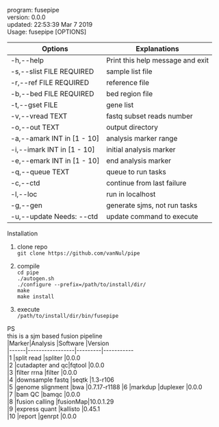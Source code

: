 program: fusepipe  
version: 0.0.0  
updated: 22:53:39 Mar  7 2019  
Usage: fusepipe [OPTIONS]  

|  Options                    | Explanations
|-----------------------------|---------------------------------
|  -h,--help                  | Print this help message and exit
|  -s,--slist FILE REQUIRED   | sample list file
|  -r,--ref FILE REQUIRED     | reference file
|  -b,--bed FILE REQUIRED     | bed region file
|  -t,--gset FILE             | gene list
|  -v,--vread TEXT            | fastq  subset reads number
|  -o,--out TEXT              | output directory
|  -a,--amark INT in [1 - 10] | analysis marker range
|  -i,--imark INT in [1 - 10] | initial analysis marker
|  -e,--emark INT in [1 - 10] | end analysis marker
|  -q,--queue TEXT            | queue to run tasks
|  -c,--ctd                   | continue from last failure
|  -l,--loc                   | run in localhost
|  -g,--gen                   | generate sjms, not run tasks
|  -u,--update Needs: --ctd   | update command to execute

Installation

1. clone repo  
`git clone https://github.com/vanNul/pipe`

2. compile  
`cd pipe`  
`./autogen.sh`  
`./configure --prefix=/path/to/install/dir/`  
`make`  
`make install`  

3. execute  
`/path/to/install/dir/bin/fusepipe`  

PS  
this is a sjm based fusion pipeline  
|Marker|Analysis         |Software |Version     
|------|-----------------|---------|-----------  
|1     |split read       |spliter  |0.0.0       
|2     |cutadapter and qc|fqtool   |0.0.0       
|3     |filter rrna      |filter   |0.0.0       
|4     |downsample fastq |seqtk    |1.3-r106    
|5     |genome slignment |bwa      |0.7.17-r1188
|6     |markdup          |duplexer |0.0.0       
|7     |bam QC           |bamqc    |0.0.0       
|8     |fusion calling   |fusionMap|10.0.1.29   
|9     |express quant    |kallisto |0.45.1      
|10    |report           |genrpt   |0.0.0       

